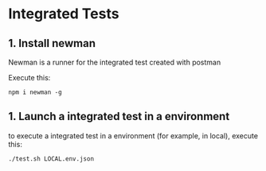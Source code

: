 # Integrated Tests

## 1. Install newman

Newman is a runner for the integrated test created with postman

Execute this:

```shell
npm i newman -g
```

## 1. Launch a integrated test in a environment

to execute a integrated test in a environment (for example, in local), execute this:

```shell
./test.sh LOCAL.env.json
```
